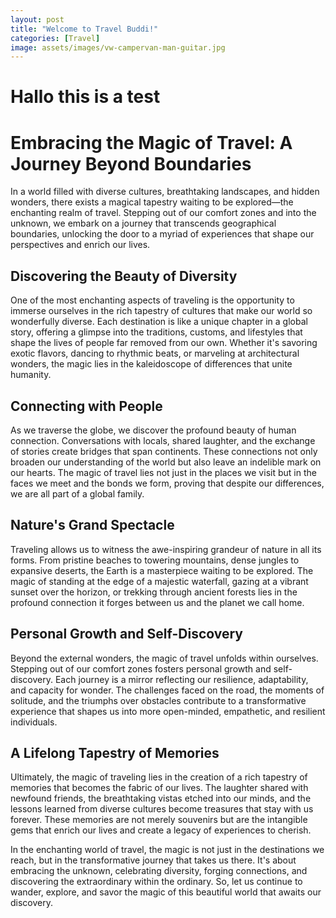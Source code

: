 ```yaml
---
layout: post
title: "Welcome to Travel Buddi!"
categories: [Travel]
image: assets/images/vw-campervan-man-guitar.jpg
---
```


#  Hallo this is a test

# Embracing the Magic of Travel: A Journey Beyond Boundaries

In a world filled with diverse cultures, breathtaking landscapes, and hidden wonders, there exists a magical tapestry waiting to be explored—the enchanting realm of travel. Stepping out of our comfort zones and into the unknown, we embark on a journey that transcends geographical boundaries, unlocking the door to a myriad of experiences that shape our perspectives and enrich our lives.

## Discovering the Beauty of Diversity

One of the most enchanting aspects of traveling is the opportunity to immerse ourselves in the rich tapestry of cultures that make our world so wonderfully diverse. Each destination is like a unique chapter in a global story, offering a glimpse into the traditions, customs, and lifestyles that shape the lives of people far removed from our own. Whether it's savoring exotic flavors, dancing to rhythmic beats, or marveling at architectural wonders, the magic lies in the kaleidoscope of differences that unite humanity.

## Connecting with People

As we traverse the globe, we discover the profound beauty of human connection. Conversations with locals, shared laughter, and the exchange of stories create bridges that span continents. These connections not only broaden our understanding of the world but also leave an indelible mark on our hearts. The magic of travel lies not just in the places we visit but in the faces we meet and the bonds we form, proving that despite our differences, we are all part of a global family.

## Nature's Grand Spectacle

Traveling allows us to witness the awe-inspiring grandeur of nature in all its forms. From pristine beaches to towering mountains, dense jungles to expansive deserts, the Earth is a masterpiece waiting to be explored. The magic of standing at the edge of a majestic waterfall, gazing at a vibrant sunset over the horizon, or trekking through ancient forests lies in the profound connection it forges between us and the planet we call home.

## Personal Growth and Self-Discovery

Beyond the external wonders, the magic of travel unfolds within ourselves. Stepping out of our comfort zones fosters personal growth and self-discovery. Each journey is a mirror reflecting our resilience, adaptability, and capacity for wonder. The challenges faced on the road, the moments of solitude, and the triumphs over obstacles contribute to a transformative experience that shapes us into more open-minded, empathetic, and resilient individuals.

## A Lifelong Tapestry of Memories

Ultimately, the magic of traveling lies in the creation of a rich tapestry of memories that becomes the fabric of our lives. The laughter shared with newfound friends, the breathtaking vistas etched into our minds, and the lessons learned from diverse cultures become treasures that stay with us forever. These memories are not merely souvenirs but are the intangible gems that enrich our lives and create a legacy of experiences to cherish.

In the enchanting world of travel, the magic is not just in the destinations we reach, but in the transformative journey that takes us there. It's about embracing the unknown, celebrating diversity, forging connections, and discovering the extraordinary within the ordinary. So, let us continue to wander, explore, and savor the magic of this beautiful world that awaits our discovery.
